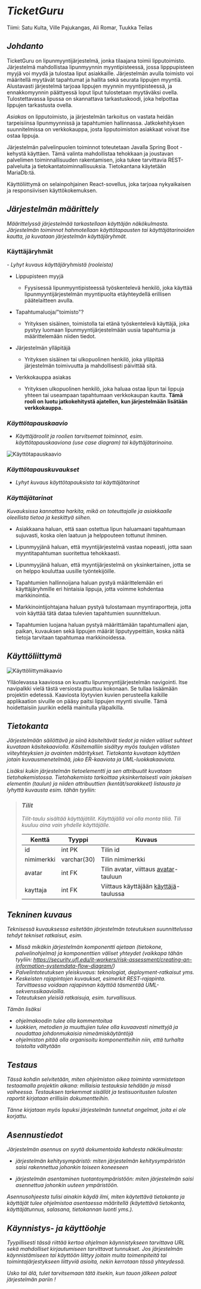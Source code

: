# *TicketGuru*

Tiimi: Satu Kulta, Ville Pajukangas, Ali Romar, Tuukka Teilas

## *Johdanto*

TicketGuru on lipunmyyntijärjestelmä, jonka tilaajana toimii lipputoimisto. Järjestelmä mahdollistaa lipunmyynnin myyntipisteessä, jossa lipppupisteen myyjä voi myydä ja tulostaa liput asiakkaille. Järjestelmän avulla toimisto voi määritellä myytävät tapahtumat ja hallita sekä seurata lippujen myyntiä. Alustavasti järjestelmä tarjoaa lippujen myynnin myyntipisteessä, ja ennakkomyynnin päättyessä loput liput tulostetaan myytäväksi ovella. Tulostettavassa lipussa on skannattava tarkastuskoodi, joka helpottaa lippujen tarkastusta ovella.

*Asiakas* on lipputoimisto, ja järjestelmän tarkoitus on vastata heidän tarpeisiinsa lipunmyynnissä ja tapahtumien hallinnassa. Jatkokehityksen suunnitelmissa on verkkokauppa, josta lipputoimiston asiakkaat voivat itse ostaa lippuja.

Järjestelmän palvelinpuolen toiminnot toteutetaan Javalla Spring Boot -kehystä käyttäen. Tämä valinta mahdollistaa tehokkaan ja joustavan palvelimen toiminnallisuuden rakentamisen, joka tukee tarvittavia REST-palveluita ja tietokantatoiminnallisuuksia. Tietokantana käytetään MariaDb:tä.

Käyttöliittymä on selainpohjainen React-sovellus, joka tarjoaa nykyaikaisen ja responsiivisen käyttökokemuksen. 

## *Järjestelmän määrittely*

*Määrittelyssä järjestelmää tarkastellaan käyttäjän näkökulmasta. Järjestelmän
toiminnot hahmotellaan käyttötapausten tai käyttäjätarinoiden kautta, ja kuvataan järjestelmän
käyttäjäryhmät.*

### Käyttäjäryhmät
*-   Lyhyt kuvaus käyttäjäryhmistä (rooleista)*

- Lippupisteen myyjä
    - Fyysisessä lipunmyyntipisteessä työskentelevä henkilö, joka käyttää lipunmyyntijärjestelmän myyntipuolta etäyhteydellä erillisen päätelaitteen avulla.

- Tapahtumaluoja/"toimisto"?
    - Yrityksen sisäinen, toimistolla tai etänä työskentelevä käyttäjä, joka pystyy luomaan lipunmyyntijärjestelmään uusia tapahtumia ja määrittelemään niiden tiedot.

- Järjestelmän ylläpitäjä
    - Yrityksen sisäinen tai ulkopuolinen henkilö, joka ylläpitää järjestelmän toimivuutta ja mahdollisesti päivittää sitä.

- Verkkokauppa asiakas
    - Yrityksen ulkopuolinen henkilö, joka haluaa ostaa lipun tai lippuja yhteen tai useampaan tapahtumaan verkkokaupan kautta. **Tämä rooli on luotu jatkokehitystä ajatellen, kun järjestelmään lisätään verkkokauppa.**



### *Käyttötapauskaavio*
-   *Käyttäjäroolit ja roolien tarvitsemat toiminnot, esim. käyttötapauskaaviona
    (use case diagram) tai käyttäjätarinoina.*

![Käyttötapauskaavio](käyttötapauskaavio.png "Käyttötapauskaavio")

### *Käyttötapauskuvaukset*
-   *Lyhyt kuvaus käyttötapauksista tai käyttäjätarinat*

### *Käyttäjätarinat*

*Kuvauksissa kannattaa harkita, mikä on toteuttajalle ja asiakkaalle oleellista
tietoa ja keskittyä siihen.*

- Asiakkaana haluan, että saan ostettua lipun haluamaani tapahtumaan sujuvasti, koska olen laatuun ja helppouteen tottunut ihminen.

- Lipunmyyjänä haluan, että myyntijärjestelmä vastaa nopeasti, jotta saan myyntitapahtuman suoritettua tehokkaasti.

- Lipunmyyjänä haluan, että myyntijärjestelmä on yksinkertainen, jotta se on helppo kouluttaa uusille työntekijöille.

- Tapahtumien hallinnoijana haluan pystyä määrittelemään eri käyttäjäryhmille eri hintaisia lippuja, jotta voimme kohdentaa markkinointia.

- Markkinointijohtajana haluan pystyä tulostamaan myyntiraportteja, jotta voin käyttää tätä dataa tulevien tapahtumien suunnitteluun.

- Tapahtumien luojana haluan pystyä määrittämään tapahtumalleni ajan, paikan, kuvauksen sekä lippujen määrät lipputyypeittäin, koska näitä tietoja tarvitaan tapahtumaa markkinoidessa.



## *Käyttöliittymä*

![Käyttöliittymäkaavio](käyttöliittymäkaavio.png "käyttöliittymäkaavio")

Ylläolevassa kaaviossa on kuvattu lipunmyyntijärjestelmän navigointi. Itse navipalkki vielä tästä versiosta puuttuu kokonaan. Se tullaa lisäämään projektin edetessä. Kaaviosta löytyvien kuvien perusteella kaikille applikaation sivuille on pääsy paitsi lippujen myynti sivuille. Tämä hoidettaisiin juurikin edellä mainitulla yläpalkilla. 

## *Tietokanta*

*Järjestelmään säilöttävä ja siinä käsiteltävät tiedot ja niiden väliset suhteet
kuvataan käsitekaaviolla. Käsitemalliin sisältyy myös taulujen välisten viiteyhteyksien ja avainten
määritykset. Tietokanta kuvataan käyttäen jotain kuvausmenetelmää, joko ER-kaaviota ja UML-luokkakaaviota.*

*Lisäksi kukin järjestelmän tietoelementti ja sen attribuutit kuvataan
tietohakemistossa. Tietohakemisto tarkoittaa yksinkertaisesti vain jokaisen elementin (taulun) ja niiden
attribuuttien (kentät/sarakkeet) listausta ja lyhyttä kuvausta esim. tähän tyyliin:*

> ### _Tilit_
> _Tilit-taulu sisältää käyttäjätilit. Käyttäjällä voi olla monta tiliä. Tili kuuluu aina vain yhdelle käyttäjälle._
>
> Kenttä | Tyyppi | Kuvaus
> ------ | ------ | ------
> id | int PK | Tilin id
> nimimerkki | varchar(30) |  Tilin nimimerkki
> avatar | int FK | Tilin avatar, viittaus [avatar](#Avatar)-tauluun
> kayttaja | int FK | Viittaus käyttäjään [käyttäjä](#Kayttaja)-taulussa

## *Tekninen kuvaus*

*Teknisessä kuvauksessa esitetään järjestelmän toteutuksen suunnittelussa tehdyt tekniset
ratkaisut, esim.*

-   *Missä mikäkin järjestelmän komponentti ajetaan (tietokone, palvelinohjelma)
    ja komponenttien väliset yhteydet (vaikkapa tähän tyyliin:
    https://security.ufl.edu/it-workers/risk-assessment/creating-an-information-systemdata-flow-diagram/)*
-   *Palvelintoteutuksen yleiskuvaus: teknologiat, deployment-ratkaisut yms.*
-   *Keskeisten rajapintojen kuvaukset, esimerkit REST-rajapinta. Tarvittaessa voidaan rajapinnan käyttöä täsmentää
    UML-sekvenssikaavioilla.*
-   *Toteutuksen yleisiä ratkaisuja, esim. turvallisuus.*

*Tämän lisäksi*

-   *ohjelmakoodin tulee olla kommentoitua*
-   *luokkien, metodien ja muuttujien tulee olla kuvaavasti nimettyjä ja noudattaa
    johdonmukaisia nimeämiskäytäntöjä*
-   *ohjelmiston pitää olla organisoitu komponentteihin niin, että turhalta toistolta
    vältytään*

## *Testaus*

*Tässä kohdin selvitetään, miten ohjelmiston oikea toiminta varmistetaan
testaamalla projektin aikana: millaisia testauksia tehdään ja missä vaiheessa.
Testauksen tarkemmat sisällöt ja testisuoritusten tulosten raportit kirjataan
erillisiin dokumentteihin.*

*Tänne kirjataan myös lopuksi järjestelmän tunnetut ongelmat, joita ei ole korjattu.*

## *Asennustiedot*

*Järjestelmän asennus on syytä dokumentoida kahdesta näkökulmasta:*

-   *järjestelmän kehitysympäristö: miten järjestelmän kehitysympäristön saisi
    rakennettua johonkin toiseen koneeseen*

-   *järjestelmän asentaminen tuotantoympäristöön: miten järjestelmän saisi
    asennettua johonkin uuteen ympäristöön.*

*Asennusohjeesta tulisi ainakin käydä ilmi, miten käytettävä tietokanta ja
käyttäjät tulee ohjelmistoa asentaessa määritellä (käytettävä tietokanta,
käyttäjätunnus, salasana, tietokannan luonti yms.).*

## *Käynnistys- ja käyttöohje*

*Tyypillisesti tässä riittää kertoa ohjelman käynnistykseen tarvittava URL sekä
mahdolliset kirjautumiseen tarvittavat tunnukset. Jos järjestelmän
käynnistämiseen tai käyttöön liittyy joitain muita toimenpiteitä tai toimintajärjestykseen liittyviä asioita, nekin kerrotaan tässä yhteydessä.*

*Usko tai älä, tulet tarvitsemaan tätä itsekin, kun tauon jälkeen palaat
järjestelmän pariin !*
